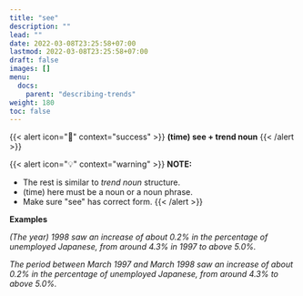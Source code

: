```yaml
---
title: "see"
description: ""
lead: ""
date: 2022-03-08T23:25:58+07:00
lastmod: 2022-03-08T23:25:58+07:00
draft: false
images: []
menu:
  docs:
    parent: "describing-trends"
weight: 180
toc: false
---
```


{{< alert icon="🌱" context="success" >}}
**(time) see + trend noun**
{{< /alert >}}

{{< alert icon="💡" context="warning" >}}
**NOTE:**
- The rest is similar to _trend noun_ structure.
- (time) here must be a noun or a noun phrase.
- Make sure "see" has correct form.
{{< /alert >}}

**Examples**

_(The year) 1998 saw an increase of about 0.2% in the percentage of unemployed Japanese, from around 4.3% in 1997 to above 5.0%._

_The period between March 1997 and March 1998 saw an increase of about 0.2% in the percentage of unemployed Japanese, from around 4.3% to above 5.0%._